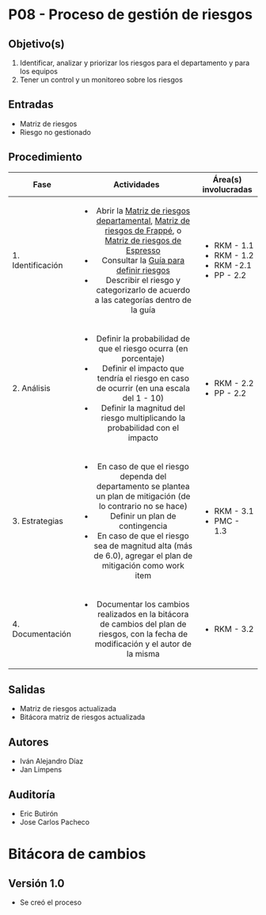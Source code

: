
# P08 - Proceso de gestión de riesgos

## Objetivo(s)

1. Identificar, analizar y priorizar los riesgos para el departamento y para los equipos
2. Tener un control y un monitoreo sobre los riesgos

## Entradas

- Matriz de riesgos
- Riesgo no gestionado

## Procedimiento


| Fase |   Actividades   | Área(s) involucradas |
|------|:---------------:|--------------------|
| 1. Identificación | <ul><li>Abrir la [Matriz de riesgos departamental](https://docs.google.com/spreadsheets/d/1L_IWQMrYGR4vnJVB-YF48OHtPyNLnXWxmzz2g-aHHGM/edit#gid=0), [Matriz de riesgos de Frappé](https://docs.google.com/spreadsheets/d/11f-Dfe_lYfQPmQ0-v8wUIxH0FNwlYDN0DKBrRPcf1ks/edit#gid=0), o [Matriz de riesgos de Espresso](https://docs.google.com/spreadsheets/d/1JnAqpLpd-TLpKlqAa5cpC9Z8KsISirue2D7bM9T4GQQ/edit#gid=0)</li><li> Consultar la [Guía para definir riesgos](../guias/G06-guia-definicion-riesgos.md) </li><li>Describir el riesgo y categorizarlo de acuerdo a las categorías dentro de la guía</li></ul> |<ul><li>RKM - 1.1</li><li>RKM - 1.2</li><li>RKM -2.1</li> <li>PP - 2.2</li></ul> |
| 2. Análisis | <ul><li>Definir  la probabilidad de que el riesgo ocurra (en porcentaje) </li><li> Definir el impacto que tendría el riesgo en caso de ocurrir (en una escala del 1 - 10) </li><li> Definir la magnitud del riesgo multiplicando la probabilidad con el impacto </li></ul> | <ul><li>RKM - 2.2</li><li>PP - 2.2</li></ul> |
| 3. Estrategias | <ul><li> En caso de que el riesgo dependa del departamento se plantea un plan de mitigación (de lo contrario no se hace)</li><li> Definir un plan de contingencia </li><li> En caso de que el riesgo sea de magnitud alta (más de 6.0), agregar el plan de mitigación como work item </li></ul> | <ul><li>RKM - 3.1</li><li>PMC - 1.3</li></ul> |
|4. Documentación| <ul><li> Documentar los cambios realizados en la bitácora de cambios del plan de riesgos, con la fecha de modificación y el autor de la misma </li></ul>| <ul><li>RKM - 3.2</li></ul> |

## Salidas

- Matriz de riesgos actualizada
- Bitácora matriz de riesgos actualizada

## Autores


- Iván Alejandro Díaz 
- Jan Limpens

## Auditoría

- Eric Butirón
- Jose Carlos Pacheco

# Bitácora de cambios

## Versión 1.0
  - Se creó el proceso



